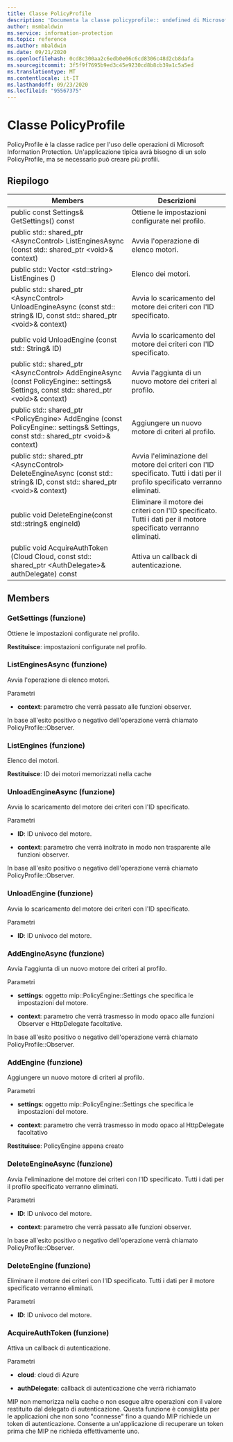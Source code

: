 ```yaml
---
title: Classe PolicyProfile
description: 'Documenta la classe policyprofile:: undefined di Microsoft Information Protection (MIP) SDK.'
author: msmbaldwin
ms.service: information-protection
ms.topic: reference
ms.author: mbaldwin
ms.date: 09/21/2020
ms.openlocfilehash: 0cd8c300aa2c6edb0e06c6cd8306c48d2cb8dafa
ms.sourcegitcommit: 3f5f9f7695b9ed3c45e9230cd8b8cb39a1c5a5ed
ms.translationtype: MT
ms.contentlocale: it-IT
ms.lasthandoff: 09/23/2020
ms.locfileid: "95567375"
---
```

# <a name="class-policyprofile"></a>Classe PolicyProfile 
PolicyProfile è la classe radice per l'uso delle operazioni di Microsoft Information Protection. Un'applicazione tipica avrà bisogno di un solo PolicyProfile, ma se necessario può creare più profili.
  
## <a name="summary"></a>Riepilogo
 Members                        | Descrizioni                                
--------------------------------|---------------------------------------------
public const Settings& GetSettings() const  |  Ottiene le impostazioni configurate nel profilo.
public std:: shared_ptr \<AsyncControl\> ListEnginesAsync (const std:: shared_ptr \<void\>& context)  |  Avvia l'operazione di elenco motori.
public std:: Vector \<std::string\> ListEngines ()  |  Elenco dei motori.
public std:: shared_ptr \<AsyncControl\> UnloadEngineAsync (const std:: string& ID, const std:: shared_ptr \<void\>& context)  |  Avvia lo scaricamento del motore dei criteri con l'ID specificato.
public void UnloadEngine (const std:: String& ID)  |  Avvia lo scaricamento del motore dei criteri con l'ID specificato.
public std:: shared_ptr \<AsyncControl\> AddEngineAsync (const PolicyEngine:: settings& Settings, const std:: shared_ptr \<void\>& context)  |  Avvia l'aggiunta di un nuovo motore dei criteri al profilo.
public std:: shared_ptr \<PolicyEngine\> AddEngine (const PolicyEngine:: settings& Settings, const std:: shared_ptr \<void\>& context)  |  Aggiungere un nuovo motore di criteri al profilo.
public std:: shared_ptr \<AsyncControl\> DeleteEngineAsync (const std:: string& ID, const std:: shared_ptr \<void\>& context)  |  Avvia l'eliminazione del motore dei criteri con l'ID specificato. Tutti i dati per il profilo specificato verranno eliminati.
public void DeleteEngine(const std::string& engineId)  |  Eliminare il motore dei criteri con l'ID specificato. Tutti i dati per il motore specificato verranno eliminati.
public void AcquireAuthToken (Cloud Cloud, const std:: shared_ptr \<AuthDelegate\>& authDelegate) const  |  Attiva un callback di autenticazione.
  
## <a name="members"></a>Members
  
### <a name="getsettings-function"></a>GetSettings (funzione)
Ottiene le impostazioni configurate nel profilo.

  
**Restituisce**: impostazioni configurate nel profilo.
  
### <a name="listenginesasync-function"></a>ListEnginesAsync (funzione)
Avvia l'operazione di elenco motori.

Parametri  
* **context**: parametro che verrà passato alle funzioni observer. 


In base all'esito positivo o negativo dell'operazione verrà chiamato PolicyProfile::Observer.
  
### <a name="listengines-function"></a>ListEngines (funzione)
Elenco dei motori.

  
**Restituisce**: ID dei motori memorizzati nella cache
  
### <a name="unloadengineasync-function"></a>UnloadEngineAsync (funzione)
Avvia lo scaricamento del motore dei criteri con l'ID specificato.

Parametri  
* **ID**: ID univoco del motore. 


* **context**: parametro che verrà inoltrato in modo non trasparente alle funzioni observer. 


In base all'esito positivo o negativo dell'operazione verrà chiamato PolicyProfile::Observer.
  
### <a name="unloadengine-function"></a>UnloadEngine (funzione)
Avvia lo scaricamento del motore dei criteri con l'ID specificato.

Parametri  
* **ID**: ID univoco del motore.


  
### <a name="addengineasync-function"></a>AddEngineAsync (funzione)
Avvia l'aggiunta di un nuovo motore dei criteri al profilo.

Parametri  
* **settings**: oggetto mip::PolicyEngine::Settings che specifica le impostazioni del motore. 


* **context**: parametro che verrà trasmesso in modo opaco alle funzioni Observer e HttpDelegate facoltative. 


In base all'esito positivo o negativo dell'operazione verrà chiamato PolicyProfile::Observer.
  
### <a name="addengine-function"></a>AddEngine (funzione)
Aggiungere un nuovo motore di criteri al profilo.

Parametri  
* **settings**: oggetto mip::PolicyEngine::Settings che specifica le impostazioni del motore. 


* **context**: parametro che verrà trasmesso in modo opaco al HttpDelegate facoltativo



  
**Restituisce**: PolicyEngine appena creato
  
### <a name="deleteengineasync-function"></a>DeleteEngineAsync (funzione)
Avvia l'eliminazione del motore dei criteri con l'ID specificato. Tutti i dati per il profilo specificato verranno eliminati.

Parametri  
* **ID**: ID univoco del motore. 


* **context**: parametro che verrà passato alle funzioni observer. 


In base all'esito positivo o negativo dell'operazione verrà chiamato PolicyProfile::Observer.
  
### <a name="deleteengine-function"></a>DeleteEngine (funzione)
Eliminare il motore dei criteri con l'ID specificato. Tutti i dati per il motore specificato verranno eliminati.

Parametri  
* **ID**: ID univoco del motore.


  
### <a name="acquireauthtoken-function"></a>AcquireAuthToken (funzione)
Attiva un callback di autenticazione.

Parametri  
* **cloud**: cloud di Azure 


* **authDelegate**: callback di autenticazione che verrà richiamato


MIP non memorizza nella cache o non esegue altre operazioni con il valore restituito dal delegato di autenticazione. Questa funzione è consigliata per le applicazioni che non sono "connesse" fino a quando MIP richiede un token di autenticazione. Consente a un'applicazione di recuperare un token prima che MIP ne richieda effettivamente uno.